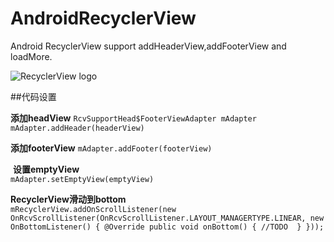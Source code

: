 # AndroidRecyclerView
Android RecyclerView support addHeaderView,addFooterView and loadMore.

![RecyclerView logo](http://raw.github.com/DukeLee1989/AndroidRecyclerView/master/recyclerview_support_head_footer_v3.gif)

##代码设置

 **添加headView**
`RcvSupportHead$FooterViewAdapter mAdapter`  
`mAdapter.addHeader(headerView)`

 **添加footerView** 
`mAdapter.addFooter(footerView)`

 **设置emptyView**  
`mAdapter.setEmptyView(emptyView)`

**RecyclerView滑动到bottom**  
`mRecyclerView.addOnScrollListener(new
OnRcvScrollListener(OnRcvScrollListener.LAYOUT_MANAGERTYPE.LINEAR, new OnBottomListener() {
            @Override
            public void onBottom() {
            //TODO 
            }
        }));`